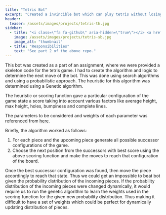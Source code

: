 ```yaml
---
title: "Tetris Bot"
excerpt: "Created a invincible bot which can play tetris without losing."
header:
  teaser: /assets/images/projects/tetris-th.jpg
sidebar:
  - title: "<i class=\"fa fa-github\" aria-hidden=\"true\"></i> <a href=\"https://github.com/yashketkar/B551-Elements-Of-Artificial-Intelligence/tree/master/iyerg-yketkar-mpanchol-a2\">GitHub Repo</a>"
    image: /assets/images/projects/tetris-sb.jpg
    image_alt: "thumbnail"
  - title: "Responsibilities"
    text: "See part 2 of the above repo."
---
```

This bot was created as a part of an assignment, where we were provided a skeleton code for the tetris game. I had to create the algorithm and logic to determine the next move of the bot. This was done using search algorithms and using a probabilistic approach. The heuristic for this algorithm was determined using a Genetic algorithm.

The heuristic or scoring function gave a particular configuration of the game state a score taking into account various factors like average height, max height, holes, bumpiness and complete lines.

The parameters to be considered and weights of each parameter was referenced from [here](https://codemyroad.wordpress.com/2013/04/14/tetris-ai-the-near-perfect-player/).

Briefly, the algorithm worked as follows:
1. For each piece and the upcoming piece generate all possible successor configurations of the game.
2. Choose the next position from the successors with best score using the above scoring function and make the moves to reach that configuration of the board.

Once the best successor configuration was found, then move the piece accordingly to reach that state. Thus we could get an impossible to beat bot given the probability distribution of the incoming pieces. If the probability distribution of the incoming pieces were changed dynamically, it would require us to run the genetic algorithm to learn the weights used in the scoring function for the given new probability distribution. Thus making it difficult to have a set of weights which could be perfect for dynamically updating distribution of pieces.